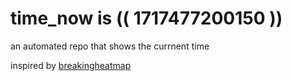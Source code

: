 # time_now is (( 1717477200150 ))

an automated repo that shows the currnent time

inspired by [breakingheatmap](https://github.com/breakingheatmap/breakingheatmap)